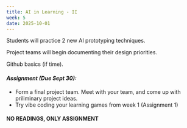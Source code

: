 ```yaml
---
title: AI in Learning - II
week: 5
date: 2025-10-01
---
```


Students will practice 2 new AI prototyping techniques. 

Project teams will begin documenting their design priorities. 

Github basics (if time). 

#### ***Assignment (Due Sept 30):*** 
- Form a final project team. Meet with your team, and come up with priliminary project ideas.
- Try vibe coding your learning games from week 1 (Assignment 1)

#### **NO READINGS, ONLY ASSIGNMENT**


